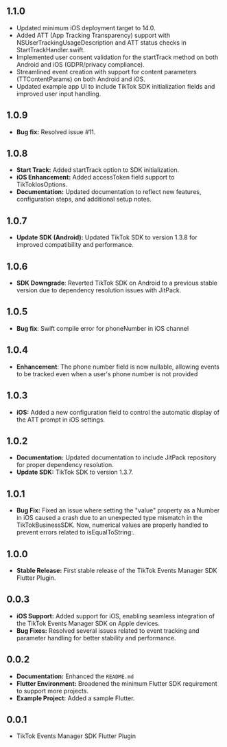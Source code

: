 ## 1.1.0

- Updated minimum iOS deployment target to 14.0.
- Added ATT (App Tracking Transparency) support with NSUserTrackingUsageDescription and ATT status checks in StartTrackHandler.swift.
- Implemented user consent validation for the startTrack method on both Android and iOS (GDPR/privacy compliance).
- Streamlined event creation with support for content parameters (TTContentParams) on both Android and iOS.
- Updated example app UI to include TikTok SDK initialization fields and improved user input handling.

## 1.0.9

- **Bug fix:** Resolved issue #11.

## 1.0.8

- **Start Track:** Added startTrack option to SDK initialization.
- **iOS Enhancement:** Added accessToken field support to TikTokIosOptions.
- **Documentation:** Updated documentation to reflect new features, configuration steps, and additional setup notes.

## 1.0.7

- **Update SDK (Android):** Updated TikTok SDK to version 1.3.8 for improved compatibility and performance.

## 1.0.6

- **SDK Downgrade**: Reverted TikTok SDK on Android to a previous stable version due to dependency resolution issues with JitPack.

## 1.0.5

- **Bug fix**: Swift compile error for phoneNumber in iOS channel

## 1.0.4

- **Enhancement**: The phone number field is now nullable, allowing events to be tracked even when a user's phone number is not provided

## 1.0.3

- **iOS:** Added a new configuration field to control the automatic display of the ATT prompt in iOS settings.

## 1.0.2

- **Documentation:** Updated documentation to include JitPack repository for proper dependency resolution.
- **Update SDK:** TikTok SDK to version 1.3.7.

## 1.0.1

- **Bug Fix:** Fixed an issue where setting the "value" property as a Number in iOS caused a crash due to an unexpected type mismatch in the TikTokBusinessSDK. Now, numerical values are properly handled to prevent errors related to isEqualToString:.

## 1.0.0

- **Stable Release:** First stable release of the TikTok Events Manager SDK Flutter Plugin.

## 0.0.3

- **iOS Support:** Added support for iOS, enabling seamless integration of the TikTok Events Manager SDK on Apple devices.
- **Bug Fixes:** Resolved several issues related to event tracking and parameter handling for better stability and performance.

## 0.0.2

- **Documentation:** Enhanced the `README.md`
- **Flutter Environment:** Broadened the minimum Flutter SDK requirement to support more projects.
- **Example Project:** Added a sample Flutter.

## 0.0.1

- TikTok Events Manager SDK Flutter Plugin

